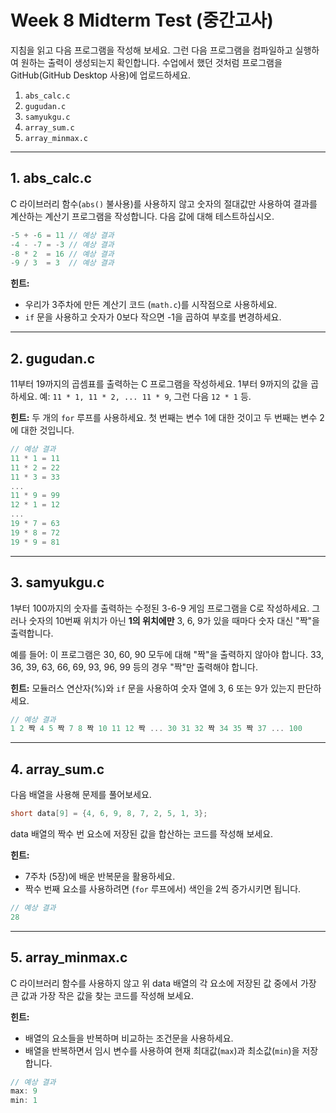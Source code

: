 # Week 8 Midterm Test (중간고사)

지침을 읽고 다음 프로그램을 작성해 보세요. 그런 다음 프로그램을 컴파일하고 실행하여 원하는 출력이 생성되는지 확인합니다. 수업에서 했던 것처럼 프로그램을 GitHub(GitHub Desktop 사용)에 업로드하세요.

1. `abs_calc.c`
2. `gugudan.c`
3. `samyukgu.c`
4. `array_sum.c`
5. `array_minmax.c`

---

## 1. abs_calc.c

C 라이브러리 함수(`abs()` 불사용)를 사용하지 않고 숫자의 절대값만 사용하여 결과를 계산하는 계산기 프로그램을 작성합니다. 다음 값에 대해 테스트하십시오.

```c
-5 + -6 = 11 // 예상 결과
-4 - -7 = -3 // 예상 결과
-8 * 2  = 16 // 예상 결과
-9 / 3  = 3  // 예상 결과
```

**힌트:**

- 우리가 3주차에 만든 계산기 코드 (`math.c`)를 시작점으로 사용하세요.
- `if` 문을 사용하고 숫자가 0보다 작으면 -1을 곱하여 부호를 변경하세요.

---

## 2. gugudan.c

11부터 19까지의 곱셈표를 출력하는 C 프로그램을 작성하세요. 1부터 9까지의 값을 곱하세요. 예: `11 * 1, 11 * 2, ... 11 * 9`, 그런 다음 `12 * 1` 등.

**힌트:** 두 개의 `for` 루프를 사용하세요. 첫 번째는 변수 1에 대한 것이고 두 번째는 변수 2에 대한 것입니다.

```c
// 예상 결과
11 * 1 = 11
11 * 2 = 22
11 * 3 = 33
...
11 * 9 = 99
12 * 1 = 12
...
19 * 7 = 63
19 * 8 = 72
19 * 9 = 81
```

---

## 3. samyukgu.c

1부터 100까지의 숫자를 출력하는 수정된 3-6-9 게임 프로그램을 C로 작성하세요. 그러나 숫자의 10번째 위치가 아닌 **1의 위치에만** 3, 6, 9가 있을 때마다 숫자 대신 "짝"을 출력합니다.

예를 들어: 이 프로그램은 30, 60, 90 모두에 대해 "짝"을 출력하지 않아야 합니다. 33, 36, 39, 63, 66, 69, 93, 96, 99 등의 경우 "짝"만 출력해야 합니다.

**힌트:** 모듈러스 연산자(%)와 `if` 문을 사용하여 숫자 열에 3, 6 또는 9가 있는지 판단하세요.

```c
// 예상 결과
1 2 짝 4 5 짝 7 8 짝 10 11 12 짝 ... 30 31 32 짝 34 35 짝 37 ... 100
```

---

## 4. array_sum.c

다음 배열을 사용해 문제를 풀어보세요.

```c
short data[9] = {4, 6, 9, 8, 7, 2, 5, 1, 3};
```

data 배열의 짝수 번 요소에 저장된 값을 합산하는 코드를 작성해 보세요.

**힌트:**

- 7주차 (5장)에 배운 반복문을 활용하세요.
- 짝수 번째 요소를 사용하려면 (`for` 루프에서) 색인을 2씩 증가시키면 됩니다.

```c
// 예상 결과
28
```

---

## 5. array_minmax.c

C 라이브러리 함수를 사용하지 않고 위 data 배열의 각 요소에 저장된 값 중에서 가장 큰 값과 가장 작은 값을 찾는 코드를 작성해 보세요.

**힌트:**

- 배열의 요소들을 반복하며 비교하는 조건문을 사용하세요.
- 배열을 반복하면서 임시 변수를 사용하여 현재 최대값(`max`)과 최소값(`min`)을 저장합니다.

```c
// 예상 결과
max: 9
min: 1
```
